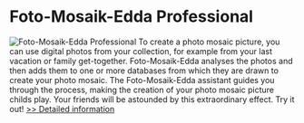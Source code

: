 # Foto-Mosaik-Edda Professional
![Foto-Mosaik-Edda Professional](https://mycommerce.akamaized.net/api/pimages/P300541308/BIG/300541308.PNG)
To create a photo mosaic picture, you can use digital photos from your collection, for example from your last vacation or family get-together.  Foto-Mosaik-Edda analyses the photos and then adds them to one or more databases from which they are drawn to create your photo mosaic.
The Foto-Mosaik-Edda assistant guides you through the process, making the creation of your photo mosaic picture childs play.  Your friends will be astounded by this extraordinary effect.
Try it out!
[>> Detailed information](https://secure.shareit.com/shareit/product.html?productid=300541308&affiliateid=200057808)
